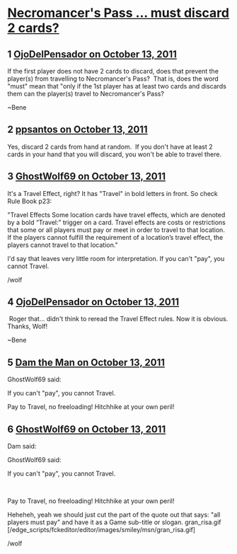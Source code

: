 # [Necromancer&#039;s Pass ... must discard 2 cards?](https://community.fantasyflightgames.com/topic/54633-necromancers-pass-must-discard-2-cards/)

## 1 [OjoDelPensador on October 13, 2011](https://community.fantasyflightgames.com/topic/54633-necromancers-pass-must-discard-2-cards/?do=findComment&comment=541239)

If the first player does not have 2 cards to discard, does that prevent the player(s) from travelling to Necromancer's Pass?  That is, does the word "must" mean that "only if the 1st player has at least two cards and discards them can the player(s) travel to Necromancer's Pass?

~Bene

## 2 [ppsantos on October 13, 2011](https://community.fantasyflightgames.com/topic/54633-necromancers-pass-must-discard-2-cards/?do=findComment&comment=541242)

Yes, discard 2 cards from hand at random.  If you don't have at least 2 cards in your hand that you will discard, you won't be able to travel there.

## 3 [GhostWolf69 on October 13, 2011](https://community.fantasyflightgames.com/topic/54633-necromancers-pass-must-discard-2-cards/?do=findComment&comment=541267)

It's a Travel Effect, right? It has "Travel" in bold letters in front. So check Rule Book p23:

"Travel Effects
Some location cards have travel effects, which are denoted by a bold “Travel:” trigger on a card. Travel effects are costs or restrictions that some or all players must pay or meet in order to travel to that location. If the players cannot fulfill the requirement of a location’s travel effect, the players cannot travel to that location."

I'd say that leaves very little room for interpretation. If you can't "pay", you cannot Travel.

/wolf

## 4 [OjoDelPensador on October 13, 2011](https://community.fantasyflightgames.com/topic/54633-necromancers-pass-must-discard-2-cards/?do=findComment&comment=541269)

 Roger that... didn't think to reread the Travel Effect rules. Now it is obvious. Thanks, Wolf!

~Bene

## 5 [Dam the Man on October 13, 2011](https://community.fantasyflightgames.com/topic/54633-necromancers-pass-must-discard-2-cards/?do=findComment&comment=541274)

GhostWolf69 said:

If you can't "pay", you cannot Travel.

Pay to Travel, no freeloading! Hitchhike at your own peril!

## 6 [GhostWolf69 on October 13, 2011](https://community.fantasyflightgames.com/topic/54633-necromancers-pass-must-discard-2-cards/?do=findComment&comment=541313)

Dam said:

GhostWolf69 said:

If you can't "pay", you cannot Travel.

 

Pay to Travel, no freeloading! Hitchhike at your own peril!



Heheheh, yeah we should just cut the part of the quote out that says: "all players must pay" and have it as a Game sub-title or slogan. gran_risa.gif [/edge_scripts/fckeditor/editor/images/smiley/msn/gran_risa.gif]

/wolf

